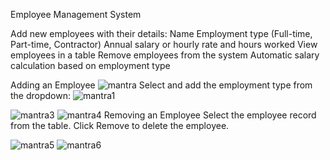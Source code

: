 Employee Management System



Add new employees with their details:
Name
Employment type (Full-time, Part-time, Contractor)
Annual salary or hourly rate and hours worked
View employees in a table
Remove employees from the system
Automatic salary calculation based on employment type

Adding an Employee
![mantra](https://github.com/user-attachments/assets/f3caad21-c01c-4265-a529-9a7a569cc433)
Select  and add the employment type from the dropdown:
![mantra1](https://github.com/user-attachments/assets/2c5f9199-2231-455a-a5a7-70dda28715aa)

![mantra3](https://github.com/user-attachments/assets/2e63092f-bea6-40d0-9f68-41b75f2b4e6b)
![mantra4](https://github.com/user-attachments/assets/d0c0ddb7-d591-48c2-a67f-de50f0eeea57)
Removing an Employee
Select the employee record from the table.
Click Remove to delete the employee.

![mantra5](https://github.com/user-attachments/assets/a4c75023-bf1f-4f5e-97d4-9598bcbc9d7c)
![mantra6](https://github.com/user-attachments/assets/36ef3eac-635e-478f-a9c4-a0c32b8062b0)
